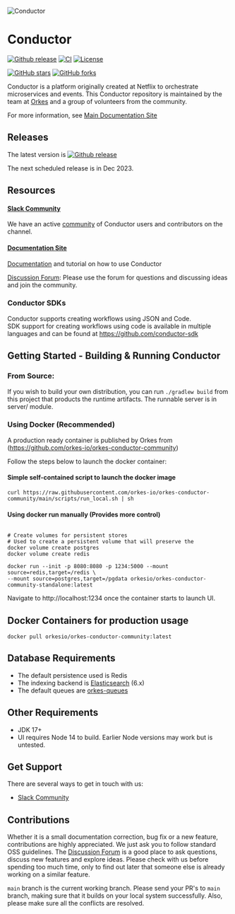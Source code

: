 ![Conductor](docs/docs/img/logo.png)

# Conductor
[![Github release](https://img.shields.io/github/v/release/Netflix/conductor.svg)](https://GitHub.com/Netflix/conductor/releases)
[![CI](https://github.com/Netflix/conductor/actions/workflows/ci.yml/badge.svg?branch=main)](https://github.com/Netflix/conductor/actions/workflows/ci.yml)
[![License](https://img.shields.io/github/license/Netflix/conductor.svg)](http://www.apache.org/licenses/LICENSE-2.0)

[![GitHub stars](https://img.shields.io/github/stars/Netflix/conductor.svg?style=social&label=Star&maxAge=2592000)](https://GitHub.com/Netflix/conductor/stargazers/)
[![GitHub forks](https://img.shields.io/github/forks/Netflix/conductor.svg?style=social&label=Fork&maxAge=2592000)](https://GitHub.com/Netflix/conductor/network/)


Conductor is a platform originally created at Netflix to orchestrate microservices and events.
This Conductor repository is maintained by the team at [Orkes](https://orkes.io/content) and a group of volunteers from the community.

For more information, see [Main Documentation Site](https://orkes.io/content)


## Releases
The latest version is [![Github release](https://img.shields.io/github/v/release/Netflix/conductor.svg)](https://GitHub.com/Netflix/conductor/releases)

The next scheduled release is in Dec 2023.

## Resources
#### [Slack Community](https://join.slack.com/t/orkes-conductor/shared_invite/zt-xyxqyseb-YZ3hwwAgHJH97bsrYRnSZg)
We have an active [community](https://join.slack.com/t/orkes-conductor/shared_invite/zt-xyxqyseb-YZ3hwwAgHJH97bsrYRnSZg) of Conductor users and contributors on the channel.
#### [Documentation Site](https://orkes.io/content)
[Documentation](https://orkes.io/content) and tutorial on how to use Conductor

[Discussion Forum](https://github.com/conductor-oss/conductor/discussions): Please use the forum for questions and discussing ideas and join the community.

### Conductor SDKs
Conductor supports creating workflows using JSON and Code.  
SDK support for creating workflows using code is available in multiple languages and can be found at https://github.com/conductor-sdk


## Getting Started - Building & Running Conductor

###  From Source:
If you wish to build your own distribution, you can run ```./gradlew build``` from this project that products the runtime artifacts.
The runnable server is in server/ module.

### Using Docker (Recommended)
A production ready container is published by Orkes from (https://github.com/orkes-io/orkes-conductor-community)

Follow the steps below to launch the docker container:

#### Simple self-contained script to launch the docker image
```shell
curl https://raw.githubusercontent.com/orkes-io/orkes-conductor-community/main/scripts/run_local.sh | sh
```

#### Using docker run manually (Provides more control)
```shell

# Create volumes for persistent stores
# Used to create a persistent volume that will preserve the 
docker volume create postgres
docker volume create redis

docker run --init -p 8080:8080 -p 1234:5000 --mount source=redis,target=/redis \
--mount source=postgres,target=/pgdata orkesio/orkes-conductor-community-standalone:latest
```

Navigate to http://localhost:1234 once the container starts to launch UI.

## Docker Containers for production usage
```shell
docker pull orkesio/orkes-conductor-community:latest
```


## Database Requirements

* The default persistence used is Redis
* The indexing backend is [Elasticsearch](https://www.elastic.co/) (6.x)
* The default queues are [orkes-queues](https://github.com/orkes-io/orkes-queues)

## Other Requirements
* JDK 17+
* UI requires Node 14 to build. Earlier Node versions may work but is untested.

## Get Support
There are several ways to get in touch with us:
* [Slack Community](https://join.slack.com/t/orkes-conductor/shared_invite/zt-xyxqyseb-YZ3hwwAgHJH97bsrYRnSZg)

## Contributions
Whether it is a small documentation correction, bug fix or a new feature, contributions are highly appreciated. We just ask you to follow standard OSS guidelines. The [Discussion Forum](https://github.com/Netflix/conductor/discussions) is a good place to ask questions, discuss new features and explore ideas. Please check with us before spending too much time, only to find out later that someone else is already working on a similar feature.

`main` branch is the current working branch. Please send your PR's to `main` branch, making sure that it builds on your local system successfully. Also, please make sure all the conflicts are resolved.